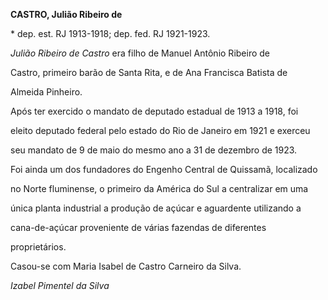 **CASTRO, Julião Ribeiro de**



\* dep. est. RJ 1913-1918; dep. fed. RJ 1921-1923.



*Julião Ribeiro de Castro* era filho de Manuel Antônio Ribeiro de

Castro, primeiro barão de Santa Rita, e de Ana Francisca Batista de

Almeida Pinheiro.



Após ter exercido o mandato de deputado estadual de 1913 a 1918, foi

eleito deputado federal pelo estado do Rio de Janeiro em 1921 e exerceu

seu mandato de 9 de maio do mesmo ano a 31 de dezembro de 1923.



Foi ainda um dos fundadores do Engenho Central de Quissamã, localizado

no Norte fluminense, o primeiro da América do Sul a centralizar em uma

única planta industrial a produção de açúcar e aguardente utilizando a

cana-de-açúcar proveniente de várias fazendas de diferentes

proprietários.



Casou-se com Maria Isabel de Castro Carneiro da Silva.



*Izabel Pimentel da Silva*



